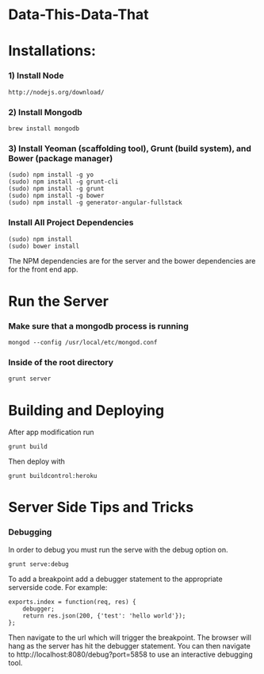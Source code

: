 Data-This-Data-That
===================

<h1> Installations: </h1>

<h3>1) Install Node</h3>

    http://nodejs.org/download/
    
<h3>2) Install Mongodb</h3>

    brew install mongodb
    
<h3>3) Install Yeoman (scaffolding tool), Grunt (build system), and Bower (package manager)</h3>

    (sudo) npm install -g yo
    (sudo) npm install -g grunt-cli
    (sudo) npm install -g grunt
    (sudo) npm install -g bower
    (sudo) npm install -g generator-angular-fullstack
    
<h3>Install All Project Dependencies </h3>

	(sudo) npm install 
	(sudo) bower install
	
The NPM dependencies are for the server and the bower dependencies are for the front end app.

<h1> Run the Server </h1>
    
<h3> Make sure that a mongodb process is running </h3>

    mongod --config /usr/local/etc/mongod.conf
    
<h3> Inside of the root directory </h3>

    grunt server

<h1> Building and Deploying </h1>

After app modification run

	grunt build
	
Then deploy with

	grunt buildcontrol:heroku

<h1> Server Side Tips and Tricks </h1>

<h3> Debugging </h3>

In order to debug you must run the serve with the debug option on.

	grunt serve:debug
	
To add a breakpoint add a debugger statement to the appropriate serverside code. For example:

	exports.index = function(req, res) {
  		debugger;
  		return res.json(200, {'test': 'hello world'});
	};

Then navigate to the url which will trigger the breakpoint. The browser will hang as the server has hit the debugger statement. You can then navigate to http://localhost:8080/debug?port=5858 to use an interactive debugging tool.


	
